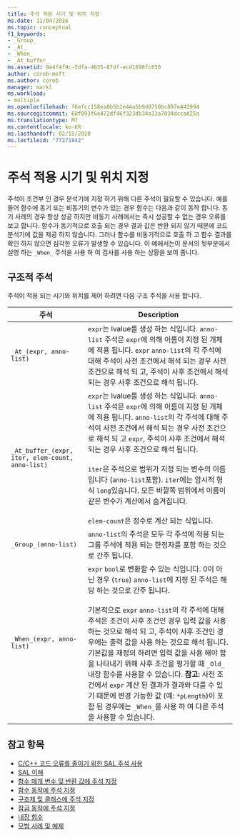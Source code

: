 ```yaml
---
title: 주석 적용 시기 및 위치 지정
ms.date: 11/04/2016
ms.topic: conceptual
f1_keywords:
- _Group_
- _At_
- _When_
- _At_buffer_
ms.assetid: 8e4f4f9c-5dfa-4835-87df-ecd1698fc650
author: corob-msft
ms.author: corob
manager: markl
ms.workload:
- multiple
ms.openlocfilehash: f6efcc158ea0b5b2e44a5b9d0750bc897e442994
ms.sourcegitcommit: 68f893f6e472df46f323db34a13a7034dccad25a
ms.translationtype: MT
ms.contentlocale: ko-KR
ms.lasthandoff: 02/15/2020
ms.locfileid: "77271842"
---
```

# <a name="specifying-when-and-where-an-annotation-applies"></a>주석 적용 시기 및 위치 지정
주석이 조건부 인 경우 분석기에 지정 하기 위해 다른 주석이 필요할 수 있습니다.  예를 들어 함수에 동기 또는 비동기의 변수가 있는 경우 함수는 다음과 같이 동작 합니다. 동기 사례의 경우 항상 성공 하지만 비동기 사례에서는 즉시 성공할 수 없는 경우 오류를 보고 합니다. 함수가 동기적으로 호출 되는 경우 결과 값은 반환 되지 않기 때문에 코드 분석기에 값을 제공 하지 않습니다.  그러나 함수를 비동기적으로 호출 하 고 함수 결과를 확인 하지 않으면 심각한 오류가 발생할 수 있습니다. 이 예에서는이 문서의 뒷부분에서 설명 하는 `_When_` 주석을 사용 하 여 검사를 사용 하는 상황을 보여 줍니다.

## <a name="structural-annotations"></a>구조적 주석
주석이 적용 되는 시기와 위치를 제어 하려면 다음 구조 주석을 사용 합니다.

|주석|Description|
|----------------|-----------------|
|`_At_(expr, anno-list)`|`expr`는 lvalue를 생성 하는 식입니다. `anno-list` 주석은 `expr`에 의해 이름이 지정 된 개체에 적용 됩니다. `expr` `anno-list`의 각 주석에 대해 주석이 사전 조건에서 해석 되는 경우 사전 조건으로 해석 되 고, 주석이 사후 조건에서 해석 되는 경우 사후 조건으로 해석 됩니다.|
|`_At_buffer_(expr, iter, elem-count, anno-list)`|`expr`는 lvalue를 생성 하는 식입니다. `anno-list` 주석은 `expr`에 의해 이름이 지정 된 개체에 적용 됩니다. `anno-list`의 각 주석에 대해 주석이 사전 조건에서 해석 되는 경우 사전 조건으로 해석 되 고 `expr`, 주석이 사후 조건에서 해석 되는 경우 사후 조건으로 해석 됩니다.<br /><br /> `iter`은 주석으로 범위가 지정 되는 변수의 이름입니다 (`anno-list`포함). `iter`에는 암시적 형식 `long`있습니다. 모든 바깥쪽 범위에서 이름이 같은 변수가 계산에서 숨겨집니다.<br /><br /> `elem-count`은 정수로 계산 되는 식입니다.|
|`_Group_(anno-list)`|`anno-list`의 주석은 모두 각 주석에 적용 되는 그룹 주석에 적용 되는 한정자를 포함 하는 것으로 간주 됩니다.|
|`_When_(expr, anno-list)`|`expr` `bool`로 변환할 수 있는 식입니다. 0이 아닌 경우 (`true`) `anno-list`에 지정 된 주석은 해당 하는 것으로 간주 됩니다.<br /><br /> 기본적으로 `expr` `anno-list`의 각 주석에 대해 주석은 조건이 사후 조건인 경우 입력 값을 사용 하는 것으로 해석 되 고, 주석이 사후 조건인 경우에는 출력 값을 사용 하는 것으로 해석 됩니다. 기본값을 재정의 하려면 입력 값을 사용 해야 함을 나타내기 위해 사후 조건을 평가할 때 `_Old_` 내장 함수를 사용할 수 있습니다. **참고:**  사전 조건에서 `expr` 계산 된 결과가 결과와 다를 수 있기 때문에 변경 가능한 값 (예: `*pLength`)이 포함 된 경우에는 `_When_`를 사용 하 여 다른 주석을 사용할 수 있습니다.|

## <a name="see-also"></a>참고 항목

- [C/C++ 코드 오류를 줄이기 위한 SAL 주석 사용](../code-quality/using-sal-annotations-to-reduce-c-cpp-code-defects.md)
- [SAL 이해](../code-quality/understanding-sal.md)
- [함수 매개 변수 및 반환 값에 주석 지정](../code-quality/annotating-function-parameters-and-return-values.md)
- [함수 동작에 주석 지정](../code-quality/annotating-function-behavior.md)
- [구조체 및 클래스에 주석 지정](../code-quality/annotating-structs-and-classes.md)
- [잠금 동작에 주석 지정](../code-quality/annotating-locking-behavior.md)
- [내장 함수](../code-quality/intrinsic-functions.md)
- [모범 사례 및 예제](../code-quality/best-practices-and-examples-sal.md)
